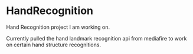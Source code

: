 # HandRecognition

Hand Recognition project I am working on. 

Currently pulled the hand landmark recognition api from mediafire to work on certain hand structure recognitions.

